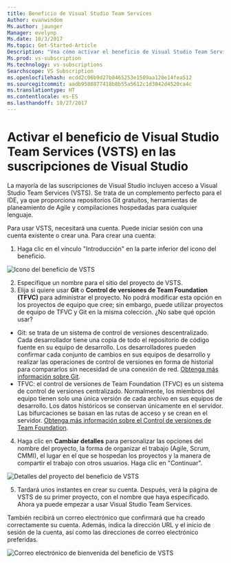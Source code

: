 ```yaml
---
title: Beneficio de Visual Studio Team Services
Author: evanwindom
Ms.author: jaunger
Manager: evelynp
Ms.date: 10/3/2017
Ms.topic: Get-Started-Article
Description: "Vea cómo activar el beneficio de Visual Studio Team Services (VSTS) que se incluye con la suscripción de Visual Studio."
Ms.prod: vs-subscription
Ms.technology: vs-subscriptions
Searchscope: VS Subscription
ms.openlocfilehash: ecdd2c06b9d27b0465253e1509aa120e14fea512
ms.sourcegitcommit: aadb9588877418b8b55a5612c1d3842d4520ca4c
ms.translationtype: HT
ms.contentlocale: es-ES
ms.lasthandoff: 10/27/2017
---
```

# <a name="activating-the-visual-studio-team-services-vsts-benefit-in-visual-studio-subscriptions"></a>Activar el beneficio de Visual Studio Team Services (VSTS) en las suscripciones de Visual Studio

La mayoría de las suscripciones de Visual Studio incluyen acceso a Visual Studio Team Services (VSTS).  Se trata de un complemento perfecto para el IDE, ya que proporciona repositorios Git gratuitos, herramientas de planeamiento de Agile y compilaciones hospedadas para cualquier lenguaje.  

Para usar VSTS, necesitará una cuenta. Puede iniciar sesión con una cuenta existente o crear una.  Para crear una cuenta:
1.  Haga clic en el vínculo "Introducción" en la parte inferior del icono del beneficio.   

![Icono del beneficio de VSTS](_img\vs-vsts\vs-vsts-tile.png)

2.  Especifique un nombre para el sitio del proyecto de VSTS.  
3.  Elija si quiere usar **Git** o **Control de versiones de Team Foundation (TFVC)** para administrar el proyecto.  No podrá modificar esta opción en los proyectos de equipo que cree; sin embargo, puede utilizar proyectos de equipo de TFVC y Git en la misma colección.  ¿No sabe qué opción usar? 
- Git: se trata de un sistema de control de versiones descentralizado. Cada desarrollador tiene una copia de todo el repositorio de código fuente en su equipo de desarrollo. Los desarrolladores pueden confirmar cada conjunto de cambios en sus equipos de desarrollo y realizar las operaciones de control de versiones en forma de historial para compararlos sin necesidad de una conexión de red.  [Obtenga más información sobre Git](https://www.visualstudio.com/en-us/docs/git/gitquickstart).
- TFVC: el control de versiones de Team Foundation (TFVC) es un sistema de control de versiones centralizado. Normalmente, los miembros del equipo tienen solo una única versión de cada archivo en sus equipos de desarrollo. Los datos históricos se conservan únicamente en el servidor. Las bifurcaciones se basan en las rutas de acceso y se crean en el servidor. [Obtenga más información sobre el Control de versiones de Team Foundation](https://www.visualstudio.com/en-us/docs/tfvc/overview).
 
4.  Haga clic en **Cambiar detalles** para personalizar las opciones del nombre del proyecto, la forma de organizar el trabajo (Agile, Scrum, CMMI), el lugar en el que se hospedan los proyectos y la manera de compartir el trabajo con otros usuarios.  Haga clic en "Continuar".

![Detalles del proyecto del beneficio de VSTS](_img\vs-vsts\vs-vsts-project-details.png)

5.  Tardará unos instantes en crear su cuenta. Después, verá la página de VSTS de su primer proyecto, con el nombre que haya especificado.  Ahora ya puede empezar a usar Visual Studio Team Services.

También recibirá un correo electrónico que confirmará que ha creado correctamente su cuenta.  Además, indica la dirección URL y el inicio de sesión de la cuenta, así como las direcciones de correo electrónico preferidas.  

![Correo electrónico de bienvenida del beneficio de VSTS](_img\vs-vsts\vs-vsts-welcome.png)